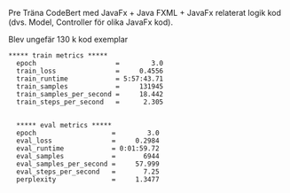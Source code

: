 Pre Träna CodeBert med JavaFx + Java FXML + JavaFx relaterat logik kod (dvs. Model, Controller för olika JavaFx kod). 

Blev ungefär 130 k kod exemplar




````
***** train metrics *****
  epoch                    =        3.0
  train_loss               =     0.4556
  train_runtime            = 5:57:43.71
  train_samples            =     131945
  train_samples_per_second =     18.442
  train_steps_per_second   =      2.305
  
  
  ***** eval metrics *****
  epoch                   =        3.0
  eval_loss               =     0.2984
  eval_runtime            = 0:01:59.72
  eval_samples            =       6944
  eval_samples_per_second =     57.999
  eval_steps_per_second   =       7.25
  perplexity              =     1.3477
  
  ````
